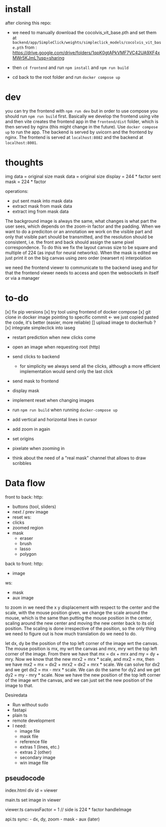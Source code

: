 # install
after cloning this repo:

- we need to manually download the cocolvis_vit_base.pth and set them at `backend/app/SimpleClick/weights/simpleclick_models/cocolvis_vit_base.pth`
from :
https://drive.google.com/drive/folders/1qpK0gtAPkVMF7VC42UA9XF4xMWr5KJmL?usp=sharing

- then `cd frontend` and run `npm install` and `npm run build`

- cd back to the root folder and run `docker compose up`


# dev
you can try the frontend with `npm run dev` but in order to use compose you should run `npm run build` first. Basically we develop the frontend using vite and then vite creates the frontend app in the `frontend/dist` folder, which is then served by nginx (this might change in the future). 
Use `docker compose up` to run the app. The backend is served by uvicorn and the frontend by nginx. The frontend is served at `localhost:8082` and the backend at `localhost:8001`. 

# thoughts
img data = original size
mask data = original size
display = 244 * factor
sent mask = 224 * factor

operations:
  - put sent mask into mask data
  - extract mask from mask data
  - extract img from mask data

The background image is always the same, what changes is what part the user sees, which depends on the zoom-in factor and the padding. When we want to do a prediciton or an annotation we work on the visible part and only that visible part should be transmitted, and the resolution should be consistent, i.e. the front and back should assign the same pixel correspondence. 
To do this we fix the layout canvas size to be square and multiple of 224 (as input for neural networks). When the mask is edited we just print it on the big canvas using zero order (nearsert n) interpolation

we need the frontend viewer to communicate to the backend iaseg and for that the frontend viewer needs to access and open the websockets in itself or via a manager

# to-do
[x] fix pip versions
[x] try tool using frontend of docker compose
[x] git clone in docker image pointing to specific commit <- we just copied pasted the code, it's better (easier, more reliable)
[] upload image to dockerhub ?
[x] integrate simpleclick into iaseg
- restart prediction when new clicks come 
- open an image when requesting root (http)
- send clicks to backend
  - for simplicity we always send all the clicks, although a more efficient implementation would send only the last click
- send mask to frontend
- display mask
- implement reset when changing images
- run `npm run build` when running `docker-compose up`

- add vertical and horizontal lines in cursor
- add zoom in again
- set origins
- pixelate when zooming in
- think about the need of a "real mask" channel that allows to draw scribbles



# Data flow
front to back:
  http:
  - buttons (tool, sliders)
  - next / prev image
  - reset
  ws:
  - clicks
  - zoomed region
  - mask
    - eraser
    - brush
    - lasso
    - polygon

back to front:
  http:
  - image

  ws:
  - mask
  - aux image




to zoom in we need the x y displacement with respect to the center and the scale, with the mouse position given, we change the scale around the mouse, which is the same than putting the mouse position in the center, scaling around the new center and moving the new center back to its old position. The scaling is done irrespective of the position, so the only thing we need to figure out is how much translation do we need to do.

let dx, dy be the position of the top left corner of the image wrt the canvas. The mouse position is mx, my wrt the canvas and mrx, mry wrt the top left corner of the image. From there we have that mx = dx + mrx and my = dy + mry. Now we know that the new mrx2 = mrx * scale, and mx2 = mx, then we have mx2 = mx = dx2 + mrx2 = dx2 + mrx * scale. We can solve for dx2 and we get dx2 = mx - mrx * scale. We can do the same for dy2 and we get dy2 = my - mry * scale. Now we have the new position of the top left corner of the image wrt the canvas, and we can just set the new position of the image to that.

Desiredata
- Run without sudo
- fastapi
- plain ts
- remote development
- I need:
  - image file
  - mask file
  - reference file
  - extras 1 (lines, etc.)
  - extras 2 (other)
  - secondary image
  - win image file



## pseudocode 

index.html
  div id = viewer

main.ts
  set image in viewer

viewer.ts
  canvasFactor = 1  // side is 224 * factor
  handleImage

api.ts
  sync:
    - dx, dy, zoom
    - mask
    - aux (later)



